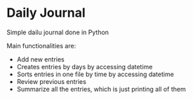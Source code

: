 # Daily Journal

Simple dailu journal done in Python

Main functionalities are:
 - Add new entries
 - Creates entries by days by accessing datetime
 - Sorts entries in one file by time by accessing datetime
 - Review previous entries
 - Summarize all the entries, which is just printing all of them